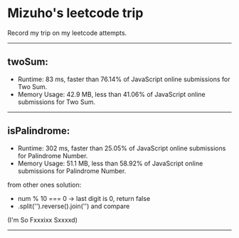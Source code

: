 # Mizuho's leetcode trip
Record my trip on my leetcode attempts.

---
## twoSum:

- Runtime: 83 ms, faster than 76.14% of JavaScript online submissions for Two Sum.
- Memory Usage: 42.9 MB, less than 41.06% of JavaScript online submissions for Two Sum.

---
## isPalindrome:

- Runtime: 302 ms, faster than 25.05% of JavaScript online submissions for Palindrome Number.
- Memory Usage: 51.1 MB, less than 58.92% of JavaScript online submissions for Palindrome Number.

from other ones solution:
- num % 10 === 0 -> last digit is 0, return false
- .split('').reverse().join('') and compare

(I'm So Fxxxixx Sxxxxd)

---
